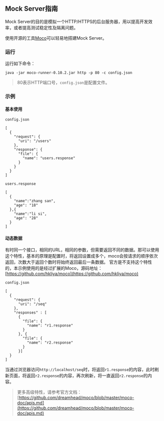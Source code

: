 ## Mock Server指南

Mock Server的目的是模拟一个HTTP/HTTPS的后台服务器，用以提高开发效率，或者提高测试稳定性及隔离问题。

使用开源的工具[Moco](https://github.com/dreamhead/moco)可以轻易地搭建Mock Server。

### 运行

运行如下命令：

```
java -jar moco-runner-0.10.2.jar http -p 80 -c config.json
```
>80表示HTTP端口号，`config.json`是配置文件。

### 示例
#### 基本使用
`config.json`

```
[
  {
    "request": {
      "uri": "/users"
    },
    "response": {
      "file": {
        "name": "users.response"
      }
    }
  }
]

```

`users.response`

```
[
  {
    "name":"zhang san",
    "age": "18"
  },{
    "name":"li si",
    "age": "28"
  }
]

```

#### 动态数据
有时同一个接口，相同的URL，相同的参数，但需要返回不同的数据。那可以使用这个特性，基本的原理是配置时，将返回设置成多个，moco会按请求的顺序依次返回，次数大于返回个数时将始终返回最后一条数据。
官方是不支持这个特性的，本示例使用的是经过扩展的Moco，源码地址：[https://github.com/hkliya/moco](https://github.com/hkliya/moco)

`config.json`

```
[
  {
    "request": {
      "uri": "/seq"
    },
    "responses" : [
      {
        "file": {
          "name": "r1.response"
        }
      }, {
        "file": {
          "name": "r2.response"
        }
      }]
  }
]
```

当通过浏览器访问`http://localhost/seq`时，将返回`r1.response`的内容，此时刷新页面，将返回`r2.response`的内容，再次刷新，将一直返回`r2.response`的内容。

>更多高级特性，请参考官方文档：[https://github.com/dreamhead/moco/blob/master/moco-doc/apis.md](https://github.com/dreamhead/moco/blob/master/moco-doc/apis.md)
